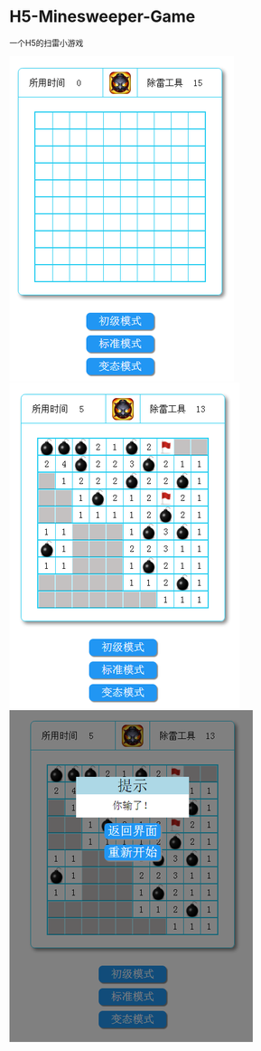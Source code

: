# H5-Minesweeper-Game
一个H5的扫雷小游戏
  
![](https://github.com/weifengHuang/ProjectImage/blob/master/%E6%89%AB%E9%9B%B71.png) 
![](https://github.com/weifengHuang/ProjectImage/blob/master/%E6%89%AB%E9%9B%B72.png)
![](https://github.com/weifengHuang/ProjectImage/blob/master/%E6%89%AB%E9%9B%B73.png)
